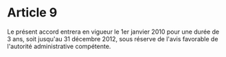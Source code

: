 # Article 9

Le présent accord entrera en vigueur le 1er janvier 2010 pour une durée de 3 ans, soit jusqu'au 31 décembre 2012, sous réserve de l'avis favorable de l'autorité administrative compétente.

